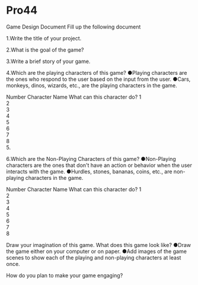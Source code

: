 # Pro44

Game Design Document
Fill up the following document 




1.Write the title of your project.




2.What is the goal of the game? 




3.Write a brief story of your game.










4.Which are the playing characters of this game? 
●Playing characters are the ones who respond to the user based on the input from the user.
●Cars, monkeys, dinos, wizards, etc., are the playing characters in the game.  

Number	Character Name	What can this character do?
1		
2		
3		
4		
5		
6		
7		
8		
5.

6.Which are the Non-Playing Characters of this game?
●Non-Playing characters are the ones that don't have an action or behavior when the user interacts with the game.
●Hurdles, stones, bananas, coins, etc., are non-playing characters in the game.   

Number	Character Name	What can this character do?
1		
2		
3		
4		
5		
6		
7		
8		


Draw your imagination of this game. What does this game look like?
●Draw the game either on your computer or on paper. 
●Add images of the game scenes to show each of the playing and non-playing characters at least once.  






How do you plan to make your game engaging? 

